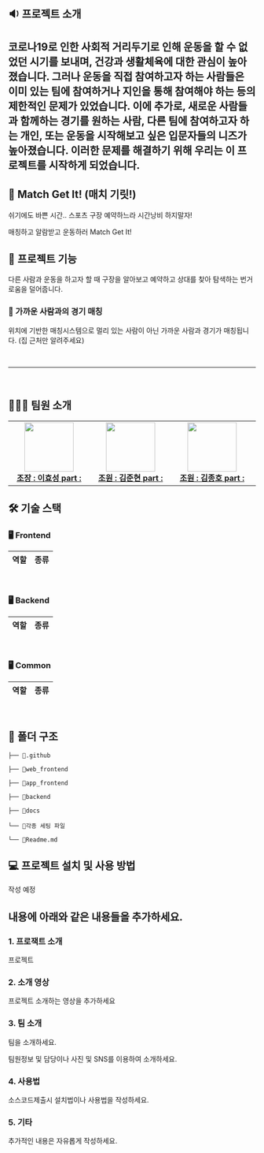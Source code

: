
## 🔉 프로젝트 소개 
코로나19로 인한 사회적 거리두기로 인해 운동을 할 수 없었던 시기를 보내며, 건강과 생활체육에 대한 관심이 높아졌습니다. 그러나 운동을 직접 참여하고자 하는 사람들은 이미 있는 팀에 참여하거나 지인을 통해 참여해야 하는 등의 제한적인 문제가 있었습니다. 이에 추가로, 새로운 사람들과 함께하는 경기를 원하는 사람, 다른 팀에 참여하고자 하는 개인, 또는 운동을 시작해보고 싶은 입문자들의 니즈가 높아졌습니다. 이러한 문제를 해결하기 위해 우리는 이 프로젝트를 시작하게 되었습니다.
- 
## 📱 Match Get It! (매치 기릿!)

쉬기에도 바쁜 시간.. 스포츠 구장 예약하느라 시간낭비 하지말자! 

매칭하고 알람받고 운동하러 Match Get It!

## 🦾 프로젝트 기능

다른 사람과 운동을 하고자 할 때 구장을 알아보고 예약하고 상대를 찾아 탐색하는 번거로움을 덜어줍니다.

### 🧐 가까운 사람과의 경기 매칭

위치에 기반한 매칭시스템으로 멀리 있는 사람이 아닌 가까운 사람과 경기가 매칭됩니다.
(집 근처만 알려주세요)

<br />


<hr/>
<br />

## 👩🏻‍💻 팀원 소개
<table>
    <tr align="center">
        <td style="min-width: 150px;">
            <a href="https://github.com/hyoseoung">
              <img src="" width="100">
              <br>
              <b>조장 : 이효성</b>
              <b>part :</b>
            </a> 
            <br>
        </td>
        <td style="min-width: 150px;">
            <a href="https://github.com/Neogulman11">
              <img src="" width="100">
              <br>
              <b>조원 : 김준현</b>
             <b>part :</b>
            </a>
         <br>
        </td>
        <td style="min-width: 150px;">
            <a href="https://github.com/kimjh0607">
              <img src="" width="100">
              <br>
              <b>조원 : 김종호</b>
             <b>part :</b>
            </a> 
            <br>
        </td>
        <td style="min-width: 150px;">
            <a href="https://github.com/ssunmyung">
              <img src="" width="100">
              <br>
              <b>조원 : 김선명</b>
             <b>part :</b>
             <br>
        </td>
                <td style="min-width: 150px;">
            <a href="https://github.com/KongSeungHwan">
              <img src="" width="100">
              <br>
              <b>조원 : 공승환</b>
             <b>part :</b>
             <br>
        </td>
        <td style="min-width: 150px;">
            <a href="https://github.com/sunney507">
              <img src="" width="100">
              <br>
              <b>조원 : 양선영</b>
             <b>part :</b>
        </td>
        <td style="min-width: 150px;">
            <a href="https://github.com/yujin20">
              <img src="" width="100">
              <br>
              <b>조원 : 임유진</b>
             <b>part :</b>
             <br>
        </td>
    </tr>
    <!-- <tr align="center">
        <td>
            Frontend
        </td>
        <td>
            Frontend
        </td>
        <td>
            Frontend
        </td>
                <td>
            Backend
        </td>
                <td>
            Backend
        </td>
    </tr> -->
</table>

## 🛠 기술 스택

### 🖥 Frontend
|역할|종류|
|-|-|

<br />

### 🖥 Backend

|역할|종류|
|-|-|

<br />


### 🖥 Common
|역할|종류|
|-|-|

<br />

## 📂 폴더 구조
```
├── 📂.github

├── 📂web_frontend 

├── 📂app_frontend 

├── 📂backend

├── 📂docs 

└── 📜각종 세팅 파일

└── 📕Readme.md

```


## 💻 프로젝트 설치 및 사용 방법

작성 예정

## 내용에 아래와 같은 내용들을 추가하세요.

### 1. 프로잭트 소개

프로젝트

### 2. 소개 영상

프로젝트 소개하는 영상을 추가하세요

### 3. 팀 소개

팀을 소개하세요.

팀원정보 및 담당이나 사진 및 SNS를 이용하여 소개하세요.

### 4. 사용법

소스코드제출시 설치법이나 사용법을 작성하세요.

### 5. 기타

추가적인 내용은 자유롭게 작성하세요.